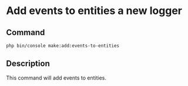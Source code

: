 # Add events to entities a new logger

## Command

```console
php bin/console make:add:events-to-entities
```

## Description

This command will add events to entities.
